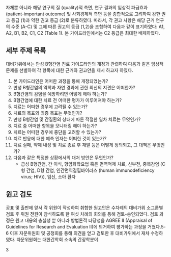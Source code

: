 자체뿐 아니라 해당 연구의 질 (quality)적 측면, 연구 결과의 임상적 파급효과 (patient-important outcome) 및 사회경제적 측면 등을 종합적으로 고려하여 강한 권고 등급 (1)과 약한 권고 등급 (2)로 분류하였다. 따라서, 각 권고 사항은 해당 근거 연구의 수준 (A-C) 및 그에 따른 권고의 등급 (1,2)을 조합하여 다음과 같이 표기하였다: A1, A2, B1, B2, C1, C2 (Table 1). 본 가이드라인에서는 C2 등급은 최대한 배제하였다.

## 세부 주제 목록
대비가위에서는 만성 B형간염 진료 가이드라인의 개정과 관련하여 다음과 같은 임상적 문제를 선별하여 각 항목에 대한 근거와 권고안을 제시 하고자 하였다.
1. 본 가이드라인은 어떠한 과정을 통해 개정되었는가?
2. 만성 B형간염의 역학과 자연 경과에 관한 최신의 지견은 어떠한가?
3. B형간염의 감염을 예방하려면 어떻게 해야 하는가?
4. B형간염에 대한 치료 전 어떠한 평가가 이루어져야 하는가?
5. 치료는 어떠한 경우에 고려될 수 있는가?
6. 치료의 목표와 최종 목표는 무엇인가?
7. 만성 B형간염 및 간질환의 상태에 따른 적절한 일차 치료는 무엇인가?
8. 치료 중 어떠한 항목을 모니터링 해야 하는가?
9. 치료는 어떠한 경우에 중단을 고려할 수 있는가?
10. 치료 반응에 대한 예측 인자는 어떠한 것이 있는가?
11. 치료 실패, 약제 내성 및 치료 종료 후 재발 등은 어떻게 정의되고, 그 대책은 무엇인가?
12. 다음과 같은 특정한 상황에서의 대처 방안은 무엇인가?
    - 급성 B형간염, 간 이식, 항암화학요법 혹은 면역억제 치료, 신부전, 중복감염 (C형 간염, D형 간염, 인간면역결핍바이러스 (human immunodeficiency virus; HIV)), 임신, 소아 환자

## 원고 검토
공표 및 출판에 앞서 각 위원이 작성하여 취합한 원고안은 수차례의 대비가위 소그룹별 검토 후 위원 전원이 참석하도록 한 여섯 차례의 회의를 통해 검토-승인되었다. 검토 과정은 원고 내용의 충실성 뿐 아니라 방법론적 타당성을 AGREE II (Appraisal of Guidelines for Research and Evaluation II)에 의거하여 평가하는 과정을 거쳤다.5-6 이후 자문위원회 및 공청회를 통해 의견을 얻고 검토한 후 대비가위에서 재차 수정하였다. 자문위원회는 대한간학회 소속의 간장학분야

<PAGE>3